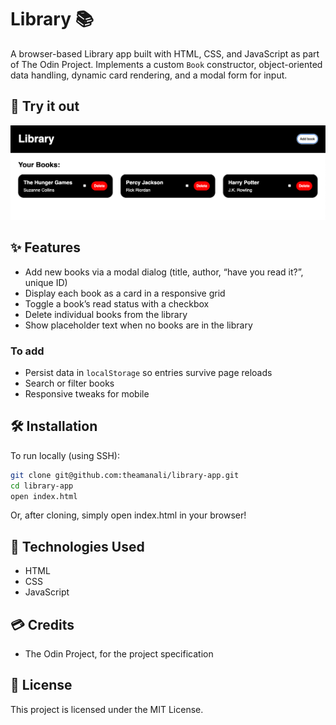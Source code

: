 # Library 📚

A browser-based Library app built with HTML, CSS, and JavaScript as part of 
The Odin Project. Implements a custom `Book` constructor, object-oriented data 
handling, dynamic card rendering, and a modal form for input.

## 🚀 Try it out

![Library App Screenshot](./img/demo-screenshot.png)

## ✨ Features

- Add new books via a modal dialog (title, author, “have you read it?”, unique ID)
- Display each book as a card in a responsive grid
- Toggle a book’s read status with a checkbox
- Delete individual books from the library
- Show placeholder text when no books are in the library

### To add

- Persist data in `localStorage` so entries survive page reloads
- Search or filter books
- Responsive tweaks for mobile

## 🛠️ Installation

To run locally (using SSH):

```bash
git clone git@github.com:theamanali/library-app.git
cd library-app
open index.html
```
Or, after cloning, simply open index.html in your browser!

## 🧰 Technologies Used
- HTML
- CSS
- JavaScript

## 💳 Credits
- The Odin Project, for the project specification

## 📄 License

This project is licensed under the MIT License.  